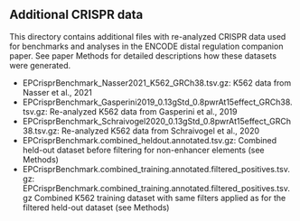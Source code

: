 ## Additional CRISPR data
This directory contains additional files with re-analyzed CRISPR data used for benchmarks and 
analyses in the ENCODE distal regulation companion paper. See paper Methods for detailed descriptions how these datasets were generated.

- EPCrisprBenchmark_Nasser2021_K562_GRCh38.tsv.gz: K562 data from Nasser et al., 2021
- EPCrisprBenchmark_Gasperini2019_0.13gStd_0.8pwrAt15effect_GRCh38.tsv.gz: Re-analyzed K562 data from Gasperini et al., 2019
- EPCrisprBenchmark_Schraivogel2020_0.13gStd_0.8pwrAt15effect_GRCh38.tsv.gz: Re-analyzed K562 data from Schraivogel et al., 2020
- EPCrisprBenchmark.combined_heldout.annotated.tsv.gz: Combined held-out dataset before filtering for non-enhancer elements (see Methods)
- EPCrisprBenchmark.combined_training.annotated.filtered_positives.tsv.gz: EPCrisprBenchmark.combined_training.annotated.filtered_positives.tsv.gz Combined K562 training dataset with same filters applied as for the filtered held-out dataset (see Methods)
